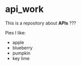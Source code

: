 # api_work

This is a repository about **APIs** ???


Pies I like:

* apple
* blueberry
* pumpkin
* key lime